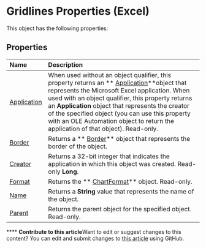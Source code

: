 
# Gridlines Properties (Excel)
This object has the following properties:

## Properties



|**Name**|**Description**|
|:-----|:-----|
| [Application](083bedb3-6122-a23e-c718-aad001e1946d.md)|When used without an object qualifier, this property returns an  ** [Application](19b73597-5cf9-4f56-8227-b5211f657f6f.md)**object that represents the Microsoft Excel application. When used with an object qualifier, this property returns an  **Application** object that represents the creator of the specified object (you can use this property with an OLE Automation object to return the application of that object). Read-only.|
| [Border](4acc2605-a74f-0e8a-4e44-c43f71103a2f.md)|Returns a  ** [Border](bca516bf-7c0f-f9df-078d-dfb522f256f3.md)** object that represents the border of the object.|
| [Creator](095a985e-3823-a483-59d5-82afd93f5a5e.md)|Returns a 32-bit integer that indicates the application in which this object was created. Read-only  **Long**.|
| [Format](55fc27a4-2a88-eaf8-acb3-cc4f2ad78cf7.md)|Returns the  ** [ChartFormat](edac71b7-ed38-6658-2cbf-6493dc1ad3ed.md)** object. Read-only.|
| [Name](4c283803-cc92-dfa0-a443-c1ee66769d74.md)|Returns a  **String** value that represents the name of the object.|
| [Parent](78d616e6-0eb1-3a9a-31b0-ce368df620a2.md)|Returns the parent object for the specified object. Read-only.|

****   **Contribute to this article**Want to edit or suggest changes to this content? You can edit and submit changes to  [this article](https://github.com/jhershey00/VBA_Excel_Test/OpenXMLCon/articles/e6f3b3f9-6b87-4ac8-8564-d6a18da96124.md) using GitHub.

